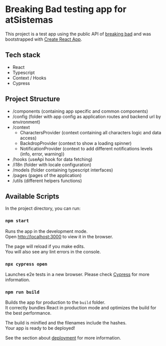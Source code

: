 # Breaking Bad testing app for atSistemas

This project is a test app using the public API of [breaking bad](https://www.breakingbadapi.com/) and was bootstrapped with [Create React App](https://github.com/facebook/create-react-app).

## Tech stack
- React
- Typescript
- Context / Hooks
- Cypress

## Project Structure
- /components (containing app specific and common components)
- /config (folder with app config as application routes and backend url by environment)
- /context 
  -  CharactersProvider (context containing all characters logic and data access)
  -  BackdropProvider (context to show a loading spinner)
  -  NotificationProvider (context to add different notifications levels (info, error, warning))
- /hooks (useApi hook for data fetching)
- /i18n (folder with locale configuration)
- /models (folder containing typescript interfaces)
- /pages (pages of the application)
- /utils (different helpers functions)

## Available Scripts

In the project directory, you can run:

### `npm start`

Runs the app in the development mode.\
Open [http://localhost:3000](http://localhost:3000) to view it in the browser.

The page will reload if you make edits.\
You will also see any lint errors in the console.

### `npx cypress open`

Launches e2e tests in a new browser.
Please check [Cypress](https://www.cypress.io/) for more information.

### `npm run build`

Builds the app for production to the `build` folder.\
It correctly bundles React in production mode and optimizes the build for the best performance.

The build is minified and the filenames include the hashes.\
Your app is ready to be deployed!

See the section about [deployment](https://facebook.github.io/create-react-app/docs/deployment) for more information.

